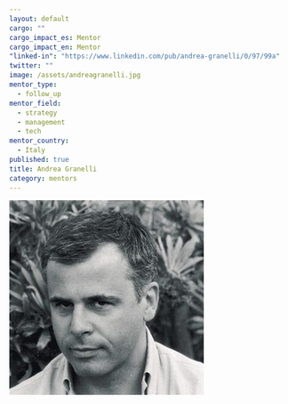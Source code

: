 ```yaml
---
layout: default
cargo: ""
cargo_impact_es: Mentor
cargo_impact_en: Mentor
"linked-in": "https://www.linkedin.com/pub/andrea-granelli/0/97/99a"
twitter: ""
image: /assets/andreagranelli.jpg
mentor_type: 
  - follow_up
mentor_field: 
  - strategy
  - management
  - tech
mentor_country: 
  - Italy
published: true
title: Andrea Granelli
category: mentors
---
```



![andreagranelli.jpg](/assets/andreagranelli.jpg)
